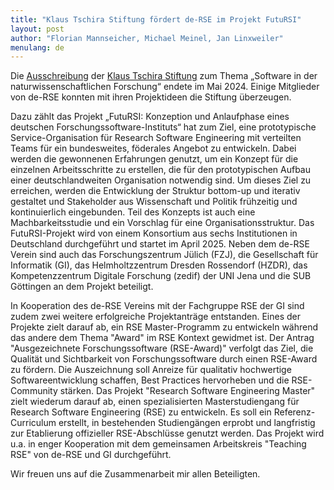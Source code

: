 ```yaml
---
title: "Klaus Tschira Stiftung fördert de-RSE im Projekt FutuRSI"
layout: post
author: "Florian Mannseicher, Michael Meinel, Jan Linxweiler"
menulang: de
---
```


Die [Ausschreibung](https://klaus-tschira-stiftung.de/foerderungen/naturwissenschaftliche-software/) der [Klaus Tschira Stiftung](https://klaus-tschira-stiftung.de/) zum Thema „Software in der naturwissenschaftlichen Forschung“ endete im Mai 2024.
Einige Mitglieder von de-RSE konnten mit ihren Projektideen die Stiftung überzeugen.

Dazu zählt das Projekt „FutuRSI: Konzeption und Anlaufphase eines deutschen Forschungssoftware-Instituts“ hat zum Ziel, eine prototypische Service-Organisation für Research Software Engineering mit verteilten Teams für ein bundesweites,
föderales Angebot zu entwickeln. Dabei werden die gewonnenen Erfahrungen genutzt, um ein Konzept für die einzelnen Arbeitsschritte zu erstellen, die für den prototypischen Aufbau einer deutschlandweiten Organisation notwendig sind.
Um dieses Ziel zu erreichen, werden die Entwicklung der Struktur bottom-up und iterativ gestaltet und Stakeholder aus Wissenschaft und Politik frühzeitig und kontinuierlich eingebunden.
Teil des Konzepts ist auch eine Machbarkeitsstudie und ein Vorschlag für eine Organisationsstruktur.
Das FutuRSI-Projekt wird von einem Konsortium aus sechs Institutionen in Deutschland durchgeführt und startet im April 2025.
Neben dem de-RSE Verein sind auch das Forschungszentrum Jülich (FZJ), die Gesellschaft für Informatik (GI), das Helmholtzzentrum Dresden Rossendorf (HZDR), das Kompetenzzentrum Digitale Forschung (zedif) der UNI Jena und die SUB Göttingen an dem Projekt beteiligt. 

In Kooperation des de-RSE Vereins mit der Fachgruppe RSE der GI sind zudem zwei weitere erfolgreiche Projektanträge entstanden. Eines der Projekte zielt darauf ab, ein RSE Master-Programm zu entwickeln während das andere dem Thema "Award" im RSE Kontext gewidmet ist. Der Antrag "Ausgezeichnete Forschungssoftware (RSE-Award)" verfolgt das Ziel, die Qualität und Sichtbarkeit von Forschungssoftware durch einen RSE-Award zu fördern. Die Auszeichnung soll Anreize für qualitativ hochwertige Softwareentwicklung schaffen, Best Practices hervorheben und die RSE-Community stärken. Das Projekt "Research Software Engineering Master" zielt wiederum darauf ab, einen spezialisierten Masterstudiengang für Research Software Engineering (RSE) zu entwickeln. Es soll ein Referenz-Curriculum erstellt, in bestehenden Studiengängen erprobt und langfristig zur Etablierung offizieller RSE-Abschlüsse genutzt werden. Das Projekt wird u.a. in enger Kooperation mit dem gemeinsamen Arbeitskreis "Teaching RSE" von de-RSE und GI durchgeführt.

Wir freuen uns auf die Zusammenarbeit mir allen Beteiligten.

